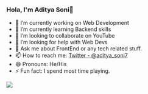 ### Hola, I'm Aditya Soni👋

- 🔭 I’m currently working on Web Development
- 🌱 I’m currently learning Backend skills
- 👯 I’m looking to collaborate on YouTube
- 🤔 I’m looking for help with Web Devs
- 💬 Ask me about FrontEnd or any tech related stuff.
- 📫 How to reach me: [Twitter - @aditya_soni7](https://twitter.com/aditya_soni7)
- 😄 Pronouns: He/His
- ⚡ Fun fact: I spend most time playing.

<img src = "https://github-readme-stats.vercel.app/api?username=adityasoni10&&show_icons=true&title_color=ffffff&icon_color=bb2acf&text_color=daf7dc&bg_color=191919">

